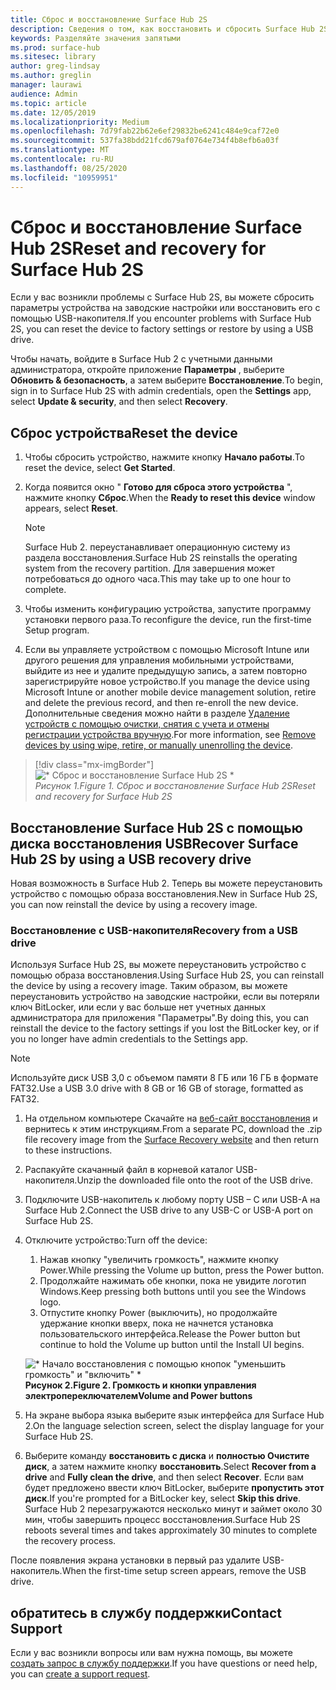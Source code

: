 ```yaml
---
title: Сброс и восстановление Surface Hub 2S
description: Сведения о том, как восстановить и сбросить Surface Hub 2S.
keywords: Разделяйте значения запятыми
ms.prod: surface-hub
ms.sitesec: library
author: greg-lindsay
ms.author: greglin
manager: laurawi
audience: Admin
ms.topic: article
ms.date: 12/05/2019
ms.localizationpriority: Medium
ms.openlocfilehash: 7d79fab22b62e6ef29832be6241c484e9caf72e0
ms.sourcegitcommit: 537fa38bdd21fcd679af0764e734f4b8efb6a03f
ms.translationtype: MT
ms.contentlocale: ru-RU
ms.lasthandoff: 08/25/2020
ms.locfileid: "10959951"
---
```

# <span data-ttu-id="fb0e9-104">Сброс и восстановление Surface Hub 2S</span><span class="sxs-lookup"><span data-stu-id="fb0e9-104">Reset and recovery for Surface Hub 2S</span></span>

<span data-ttu-id="fb0e9-105">Если у вас возникли проблемы с Surface Hub 2S, вы можете сбросить параметры устройства на заводские настройки или восстановить его с помощью USB-накопителя.</span><span class="sxs-lookup"><span data-stu-id="fb0e9-105">If you encounter problems with Surface Hub 2S, you can reset the device to factory settings or restore by using a USB drive.</span></span>

<span data-ttu-id="fb0e9-106">Чтобы начать, войдите в Surface Hub 2 с учетными данными администратора, откройте приложение **Параметры** , выберите **Обновить & безопасность**, а затем выберите **Восстановление**.</span><span class="sxs-lookup"><span data-stu-id="fb0e9-106">To begin, sign in to Surface Hub 2S with admin credentials, open the **Settings** app, select **Update & security**, and then select **Recovery**.</span></span>

## <span data-ttu-id="fb0e9-107">Сброс устройства</span><span class="sxs-lookup"><span data-stu-id="fb0e9-107">Reset the device</span></span>

1. <span data-ttu-id="fb0e9-108">Чтобы сбросить устройство, нажмите кнопку **Начало работы**.</span><span class="sxs-lookup"><span data-stu-id="fb0e9-108">To reset the device, select **Get Started**.</span></span>

2. <span data-ttu-id="fb0e9-109">Когда появится окно " **Готово для сброса этого устройства** ", нажмите кнопку **Сброс**.</span><span class="sxs-lookup"><span data-stu-id="fb0e9-109">When the **Ready to reset this device** window appears, select **Reset**.</span></span> 
  
   > [!NOTE]
   > <span data-ttu-id="fb0e9-110">Surface Hub 2. переустанавливает операционную систему из раздела восстановления.</span><span class="sxs-lookup"><span data-stu-id="fb0e9-110">Surface Hub 2S reinstalls the operating system from the recovery partition.</span></span> <span data-ttu-id="fb0e9-111">Для завершения может потребоваться до одного часа.</span><span class="sxs-lookup"><span data-stu-id="fb0e9-111">This may take up to one hour to complete.</span></span>
  
3. <span data-ttu-id="fb0e9-112">Чтобы изменить конфигурацию устройства, запустите программу установки первого раза.</span><span class="sxs-lookup"><span data-stu-id="fb0e9-112">To reconfigure the device, run the first-time Setup program.</span></span>

4. <span data-ttu-id="fb0e9-113">Если вы управляете устройством с помощью Microsoft Intune или другого решения для управления мобильными устройствами, выйдите из нее и удалите предыдущую запись, а затем повторно зарегистрируйте новое устройство.</span><span class="sxs-lookup"><span data-stu-id="fb0e9-113">If you manage the device using Microsoft Intune or another mobile device management solution, retire and delete the previous record, and then re-enroll the new device.</span></span> <span data-ttu-id="fb0e9-114">Дополнительные сведения можно найти в разделе [Удаление устройств с помощью очистки, снятия с учета и отмены регистрации устройства вручную](https://docs.microsoft.com/intune/devices-wipe).</span><span class="sxs-lookup"><span data-stu-id="fb0e9-114">For more information, see [Remove devices by using wipe, retire, or manually unenrolling the device](https://docs.microsoft.com/intune/devices-wipe).</span></span>

> [!div class="mx-imgBorder"]
> ![\* Сброс и восстановление Surface Hub 2S \*](images/sh2-reset.png)
<br/>*<span data-ttu-id="fb0e9-116">Рисунок 1.</span><span class="sxs-lookup"><span data-stu-id="fb0e9-116">Figure 1.</span></span> <span data-ttu-id="fb0e9-117">Сброс и восстановление Surface Hub 2S</span><span class="sxs-lookup"><span data-stu-id="fb0e9-117">Reset and recovery for Surface Hub 2S</span></span>* 

## <span data-ttu-id="fb0e9-118">Восстановление Surface Hub 2S с помощью диска восстановления USB</span><span class="sxs-lookup"><span data-stu-id="fb0e9-118">Recover Surface Hub 2S by using a USB recovery drive</span></span>

<span data-ttu-id="fb0e9-119">Новая возможность в Surface Hub 2. Теперь вы можете переустановить устройство с помощью образа восстановления.</span><span class="sxs-lookup"><span data-stu-id="fb0e9-119">New in Surface Hub 2S, you can now reinstall the device by using a recovery image.</span></span>

### <span data-ttu-id="fb0e9-120">Восстановление с USB-накопителя</span><span class="sxs-lookup"><span data-stu-id="fb0e9-120">Recovery from a USB drive</span></span>

<span data-ttu-id="fb0e9-121">Используя Surface Hub 2S, вы можете переустановить устройство с помощью образа восстановления.</span><span class="sxs-lookup"><span data-stu-id="fb0e9-121">Using Surface Hub 2S, you can reinstall the device by using a recovery image.</span></span> <span data-ttu-id="fb0e9-122">Таким образом, вы можете переустановить устройство на заводские настройки, если вы потеряли ключ BitLocker, или если у вас больше нет учетных данных администратора для приложения "Параметры".</span><span class="sxs-lookup"><span data-stu-id="fb0e9-122">By doing this, you can reinstall the device to the factory settings if you lost the BitLocker key, or if you no longer have admin credentials to the Settings app.</span></span>

>[!NOTE]
><span data-ttu-id="fb0e9-123">Используйте диск USB 3,0 с объемом памяти 8 ГБ или 16 ГБ в формате FAT32.</span><span class="sxs-lookup"><span data-stu-id="fb0e9-123">Use a USB 3.0 drive with 8 GB or 16 GB of storage, formatted as FAT32.</span></span>

1. <span data-ttu-id="fb0e9-124">На отдельном компьютере Скачайте на [веб-сайт восстановления](https://support.microsoft.com/surfacerecoveryimage?devicetype=surfacehub2s) и вернитесь к этим инструкциям.</span><span class="sxs-lookup"><span data-stu-id="fb0e9-124">From a separate PC, download the .zip file recovery image from the [Surface Recovery website](https://support.microsoft.com/surfacerecoveryimage?devicetype=surfacehub2s) and then return to these instructions.</span></span> 

1. <span data-ttu-id="fb0e9-125">Распакуйте скачанный файл в корневой каталог USB-накопителя.</span><span class="sxs-lookup"><span data-stu-id="fb0e9-125">Unzip the downloaded file onto the root of the USB drive.</span></span>  

1. <span data-ttu-id="fb0e9-126">Подключите USB-накопитель к любому порту USB – C или USB-A на Surface Hub 2.</span><span class="sxs-lookup"><span data-stu-id="fb0e9-126">Connect the USB drive to any USB-C or USB-A port on Surface Hub 2S.</span></span>

1. <span data-ttu-id="fb0e9-127">Отключите устройство:</span><span class="sxs-lookup"><span data-stu-id="fb0e9-127">Turn off the device:</span></span>

   1. <span data-ttu-id="fb0e9-128">Нажав кнопку "увеличить громкость", нажмите кнопку Power.</span><span class="sxs-lookup"><span data-stu-id="fb0e9-128">While pressing the Volume up button, press the Power button.</span></span>
   1. <span data-ttu-id="fb0e9-129">Продолжайте нажимать обе кнопки, пока не увидите логотип Windows.</span><span class="sxs-lookup"><span data-stu-id="fb0e9-129">Keep pressing both buttons until you see the Windows logo.</span></span>
   1. <span data-ttu-id="fb0e9-130">Отпустите кнопку Power (выключить), но продолжайте удержание кнопки вверх, пока не начнется установка пользовательского интерфейса.</span><span class="sxs-lookup"><span data-stu-id="fb0e9-130">Release the Power button but continue to hold the Volume up button until the Install UI begins.</span></span>

   ![\* Начало восстановления с помощью кнопок "уменьшить громкость" и "включить" \*](images/sh2-keypad.png) <br>
   **<span data-ttu-id="fb0e9-132">Рисунок 2.</span><span class="sxs-lookup"><span data-stu-id="fb0e9-132">Figure 2.</span></span> <span data-ttu-id="fb0e9-133">Громкость и кнопки управления электропереключателем</span><span class="sxs-lookup"><span data-stu-id="fb0e9-133">Volume and Power buttons</span></span>**

1. <span data-ttu-id="fb0e9-134">На экране выбора языка выберите язык интерфейса для Surface Hub 2.</span><span class="sxs-lookup"><span data-stu-id="fb0e9-134">On the language selection screen, select the display language for your Surface Hub 2S.</span></span>

1. <span data-ttu-id="fb0e9-135">Выберите команду **восстановить с диска** и **полностью Очистите диск**, а затем нажмите кнопку **восстановить**.</span><span class="sxs-lookup"><span data-stu-id="fb0e9-135">Select **Recover from a drive** and **Fully clean the drive**, and then select **Recover**.</span></span> <span data-ttu-id="fb0e9-136">Если вам будет предложено ввести ключ BitLocker, выберите **пропустить этот диск**.</span><span class="sxs-lookup"><span data-stu-id="fb0e9-136">If you're prompted for a BitLocker key, select **Skip this drive**.</span></span> <span data-ttu-id="fb0e9-137">Surface Hub 2 перезагружаются несколько минут и займет около 30 мин, чтобы завершить процесс восстановления.</span><span class="sxs-lookup"><span data-stu-id="fb0e9-137">Surface Hub 2S reboots several times and takes approximately 30 minutes to complete the recovery process.</span></span>

<span data-ttu-id="fb0e9-138">После появления экрана установки в первый раз удалите USB-накопитель.</span><span class="sxs-lookup"><span data-stu-id="fb0e9-138">When the first-time setup screen appears, remove the USB drive.</span></span>

## <span data-ttu-id="fb0e9-139">обратитесь в службу поддержки</span><span class="sxs-lookup"><span data-stu-id="fb0e9-139">Contact Support</span></span>

<span data-ttu-id="fb0e9-140">Если у вас возникли вопросы или вам нужна помощь, вы можете [создать запрос в службу поддержки](https://support.microsoft.com/supportforbusiness/productselection).</span><span class="sxs-lookup"><span data-stu-id="fb0e9-140">If you have questions or need help, you can [create a support request](https://support.microsoft.com/supportforbusiness/productselection).</span></span>

